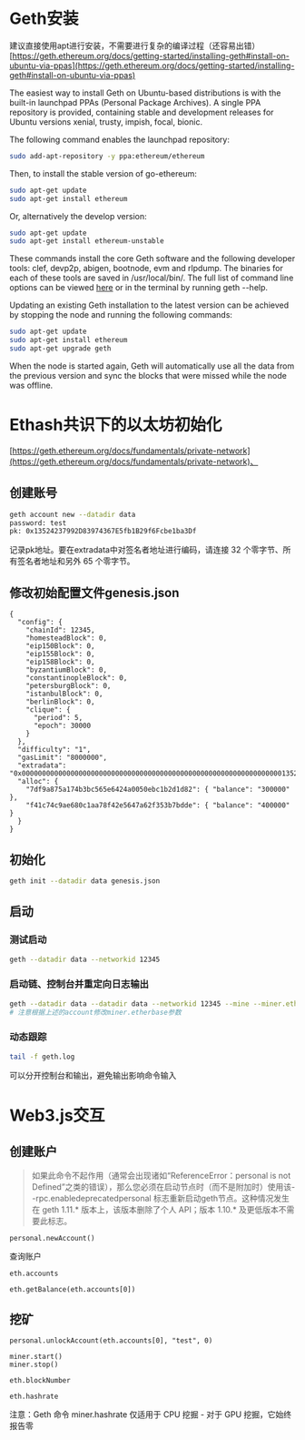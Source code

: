 # Geth安装

建议直接使用apt进行安装，不需要进行复杂的编译过程（还容易出错）
[https://geth.ethereum.org/docs/getting-started/installing-geth#install-on-ubuntu-via-ppas](https://geth.ethereum.org/docs/getting-started/installing-geth#install-on-ubuntu-via-ppas)

The easiest way to install Geth on Ubuntu-based distributions is with the built-in launchpad PPAs (Personal Package Archives). A single PPA repository is provided, containing stable and development releases for Ubuntu versions xenial, trusty, impish, focal, bionic.

The following command enables the launchpad repository:

```sh
sudo add-apt-repository -y ppa:ethereum/ethereum
```

Then, to install the stable version of go-ethereum:

```sh
sudo apt-get update
sudo apt-get install ethereum
```

Or, alternatively the develop version:

```sh
sudo apt-get update
sudo apt-get install ethereum-unstable
```

These commands install the core Geth software and the following developer tools: clef, devp2p, abigen, bootnode, evm and rlpdump. The binaries for each of these tools are saved in /usr/local/bin/. The full list of command line options can be viewed [here](https://geth.ethereum.org/docs/fundamentals/Command-Line-Options) or in the terminal by running geth --help.

Updating an existing Geth installation to the latest version can be achieved by stopping the node and running the following commands:

```sh
sudo apt-get update
sudo apt-get install ethereum
sudo apt-get upgrade geth
```

When the node is started again, Geth will automatically use all the data from the previous version and sync the blocks that were missed while the node was offline.



# Ethash共识下的以太坊初始化

[https://geth.ethereum.org/docs/fundamentals/private-network](https://geth.ethereum.org/docs/fundamentals/private-network)、

## 创建账号

```sh
geth account new --datadir data
password: test
pk: 0x13524237992D83974367E5fb1B29f6Fcbe1ba3Df
```

记录pk地址。要在extradata中对签名者地址进行编码，请连接 32 个零字节、所有签名者地址和另外 65 个零字节。

## 修改初始配置文件genesis.json

```
{
  "config": {
    "chainId": 12345,
    "homesteadBlock": 0,
    "eip150Block": 0,
    "eip155Block": 0,
    "eip158Block": 0,
    "byzantiumBlock": 0,
    "constantinopleBlock": 0,
    "petersburgBlock": 0,
    "istanbulBlock": 0,
    "berlinBlock": 0,
    "clique": {
      "period": 5,
      "epoch": 30000
    }
  },
  "difficulty": "1",
  "gasLimit": "8000000",
  "extradata": "0x000000000000000000000000000000000000000000000000000000000000000013524237992D83974367E5fb1B29f6Fcbe1ba3Df0000000000000000000000000000000000000000000000000000000000000000000000000000000000000000000000000000000000000000000000000000000000",
  "alloc": {
    "7df9a875a174b3bc565e6424a0050ebc1b2d1d82": { "balance": "300000" },
    "f41c74c9ae680c1aa78f42e5647a62f353b7bdde": { "balance": "400000" }
  }
}
```

## 初始化

```sh
geth init --datadir data genesis.json
```

## 启动

### 测试启动

```sh
geth --datadir data --networkid 12345
```

### 启动链、控制台并重定向日志输出

```sh
geth --datadir data --datadir data --networkid 12345 --mine --miner.etherbase=0x6751E595E7B7a728C3E41bD0c19C4d5219b49d71 --rpc.enabledeprecatedpersonal --allow-insecure-unlock  console 2>geth.log
# 注意根据上述的account修改miner.etherbase参数
```

### 动态跟踪

```sh
tail -f geth.log
```

可以分开控制台和输出，避免输出影响命令输入



# Web3.js交互

## 创建账户

> 如果此命令不起作用（通常会出现诸如“ReferenceError：personal is not Defined”之类的错误），那么您必须在启动节点时（而不是附加时）使用该--rpc.enabledeprecatedpersonal 标志重新启动geth节点。这种情况发生在 geth 1.11.* 版本上，该版本删除了个人 API；版本 1.10.* 及更低版本不需要此标志。

```shell
personal.newAccount()
```

查询账户

```
eth.accounts
```

```
eth.getBalance(eth.accounts[0])
```

## 挖矿

```
personal.unlockAccount(eth.accounts[0], "test", 0)
```

```
miner.start()
miner.stop()
```

```
eth.blockNumber
```

```
eth.hashrate
```

注意：Geth 命令 miner.hashrate 仅适用于 CPU 挖掘 - 对于 GPU 挖掘，它始终报告零


